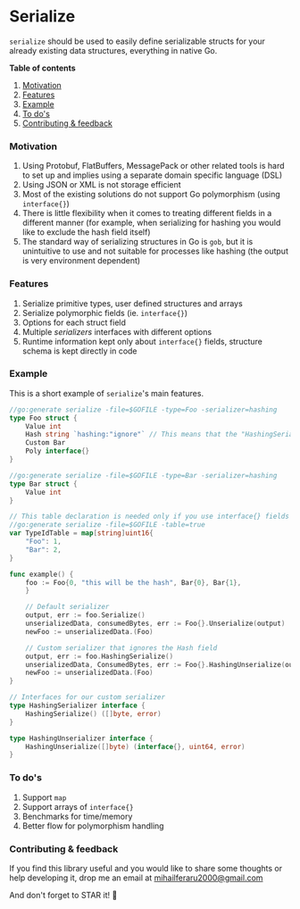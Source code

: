 Serialize
===
`serialize` should be used to easily define serializable structs for your already existing data structures, 
everything in native Go.

**Table of contents**
1. [Motivation](#motivation)
2. [Features](#features)
3. [Example](#example)
4. [To do's](#todos)
5. [Contributing & feedback](#contributing)

<a name="motivation"></a>
### Motivation
1. Using Protobuf, FlatBuffers, MessagePack or other related tools is hard to set up and 
implies using a separate domain specific language (DSL)
2. Using JSON or XML is not storage efficient
3. Most of the existing solutions do not support Go polymorphism (using 
`interface{}`)
4. There is little flexibility when it comes to treating different fields
in a different manner (for example, when serializing for hashing you would
like to exclude the hash field itself)
5. The standard way of serializing structures in Go is `gob`, but it is 
unintuitive to use and not suitable for processes like hashing (the output
is very environment dependent)

<a name="features"></a>
### Features
1. Serialize primitive types, user defined structures and arrays
2. Serialize polymorphic fields (ie. `interface{}`)
3. Options for each struct field
4. Multiple *serializers* interfaces with different options
5. Runtime information kept only about `interface{}` fields, structure schema is kept directly in code

<a name="example"></a>
### Example
This is a short example of `serialize`'s main features.

```go
//go:generate serialize -file=$GOFILE -type=Foo -serializer=hashing
type Foo struct {
	Value int
	Hash string `hashing:"ignore"` // This means that the "HashingSerializer" will ignore this field
	Custom Bar
	Poly interface{}
}

//go:generate serialize -file=$GOFILE -type=Bar -serializer=hashing
type Bar struct {
	Value int
}

// This table declaration is needed only if you use interface{} fields in your structs
//go:generate serialize -file=$GOFILE -table=true
var TypeIdTable = map[string]uint16{
	"Foo": 1,
	"Bar": 2,
}

func example() {
	foo := Foo{0, "this will be the hash", Bar{0}, Bar{1},
	}

	// Default serializer
	output, err := foo.Serialize()
	unserializedData, consumedBytes, err := Foo{}.Unserialize(output)
	newFoo := unserializedData.(Foo)

	// Custom serializer that ignores the Hash field
	output, err := foo.HashingSerialize()
	unserializedData, ConsumedBytes, err := Foo{}.HashingUnserialize(output)
	newFoo := unserializedData.(Foo)
}

// Interfaces for our custom serializer
type HashingSerializer interface {
	HashingSerialize() ([]byte, error)
}

type HashingUnserializer interface {
	HashingUnserialize([]byte) (interface{}, uint64, error)
}
```

<a name="todos"></a>
### To do's
1. Support `map`
2. Support arrays of `interface{}`
3. Benchmarks for time/memory
4. Better flow for polymorphism handling

<a name="contributing"></a>
### Contributing & feedback
If you find this library useful and you would like to share some thoughts or help developing it, drop me an email at
mihailferaru2000@gmail.com 

And don't forget to STAR it! :star2:
